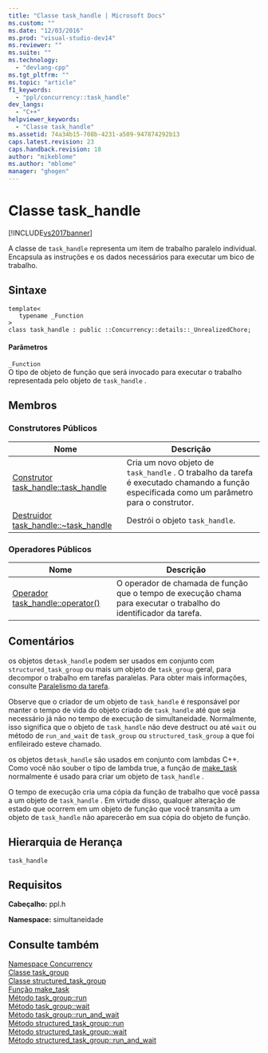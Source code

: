 ```yaml
---
title: "Classe task_handle | Microsoft Docs"
ms.custom: ""
ms.date: "12/03/2016"
ms.prod: "visual-studio-dev14"
ms.reviewer: ""
ms.suite: ""
ms.technology: 
  - "devlang-cpp"
ms.tgt_pltfrm: ""
ms.topic: "article"
f1_keywords: 
  - "ppl/concurrency::task_handle"
dev_langs: 
  - "C++"
helpviewer_keywords: 
  - "Classe task_handle"
ms.assetid: 74a34b15-708b-4231-a509-947874292b13
caps.latest.revision: 23
caps.handback.revision: 18
author: "mikeblome"
ms.author: "mblome"
manager: "ghogen"
---
```

# Classe task_handle
[!INCLUDE[vs2017banner](../../../assembler/inline/includes/vs2017banner.md)]

A classe de `task_handle` representa um item de trabalho paralelo individual.  Encapsula as instruções e os dados necessários para executar um bico de trabalho.  
  
## Sintaxe  
  
```  
template<  
   typename _Function  
>  
class task_handle : public ::Concurrency::details::_UnrealizedChore;  
```  
  
#### Parâmetros  
 `_Function`  
 O tipo de objeto de função que será invocado para executar o trabalho representada pelo objeto de `task_handle` .  
  
## Membros  
  
### Construtores Públicos  
  
|Nome|Descrição|  
|----------|---------------|  
|[Construtor task\_handle::task\_handle](../Topic/task_handle::task_handle%20Constructor.md)|Cria um novo objeto de `task_handle` .  O trabalho da tarefa é executado chamando a função especificada como um parâmetro para o construtor.|  
|[Destruidor task\_handle::~task\_handle](../Topic/task_handle::~task_handle%20Destructor.md)|Destrói o objeto `task_handle`.|  
  
### Operadores Públicos  
  
|Nome|Descrição|  
|----------|---------------|  
|[Operador task\_handle::operator\(\)](../Topic/task_handle::operator\(\)%20Operator.md)|O operador de chamada de função que o tempo de execução chama para executar o trabalho do identificador da tarefa.|  
  
## Comentários  
 os objetos de`task_handle` podem ser usados em conjunto com `structured_task_group` ou mais um objeto de `task_group` geral, para decompor o trabalho em tarefas paralelas.  Para obter mais informações, consulte [Paralelismo da tarefa](../../../parallel/concrt/task-parallelism-concurrency-runtime.md).  
  
 Observe que o criador de um objeto de `task_handle` é responsável por manter o tempo de vida do objeto criado de `task_handle` até que seja necessário já não no tempo de execução de simultaneidade.  Normalmente, isso significa que o objeto de `task_handle` não deve destruct ou até `wait` ou método de `run_and_wait` de `task_group` ou `structured_task_group` a que foi enfileirado esteve chamado.  
  
 os objetos de`task_handle` são usados em conjunto com lambdas C\+\+.  Como você não souber o tipo de lambda true, a função de [make\_task](../Topic/make_task%20Function.md) normalmente é usado para criar um objeto de `task_handle` .  
  
 O tempo de execução cria uma cópia da função de trabalho que você passa a um objeto de `task_handle` .  Em virtude disso, qualquer alteração de estado que ocorrem em um objeto de função que você transmita a um objeto de `task_handle` não aparecerão em sua cópia do objeto de função.  
  
## Hierarquia de Herança  
 `task_handle`  
  
## Requisitos  
 **Cabeçalho:** ppl.h  
  
 **Namespace:** simultaneidade  
  
## Consulte também  
 [Namespace Concurrency](../../../parallel/concrt/reference/concurrency-namespace.md)   
 [Classe task\_group](../Topic/task_group%20Class.md)   
 [Classe structured\_task\_group](../../../parallel/concrt/reference/structured-task-group-class.md)   
 [Função make\_task](../Topic/make_task%20Function.md)   
 [Método task\_group::run](../Topic/task_group::run%20Method.md)   
 [Método task\_group::wait](../Topic/task_group::wait%20Method.md)   
 [Método task\_group::run\_and\_wait](../Topic/task_group::run_and_wait%20Method.md)   
 [Método structured\_task\_group::run](../Topic/structured_task_group::run%20Method.md)   
 [Método structured\_task\_group::wait](../Topic/structured_task_group::wait%20Method.md)   
 [Método structured\_task\_group::run\_and\_wait](../Topic/structured_task_group::run_and_wait%20Method.md)